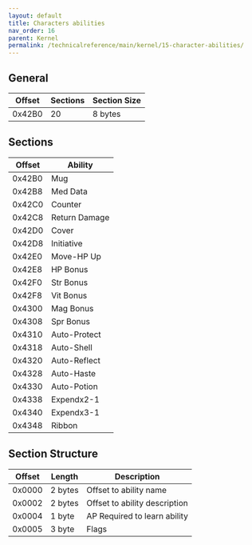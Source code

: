 ```yaml
---
layout: default
title: Characters abilities
nav_order: 16
parent: Kernel
permalink: /technicalreference/main/kernel/15-character-abilities/
---
```


## General

| Offset | Sections | Section Size |
|--------|----------|--------------|
| 0x42B0 | 20       | 8 bytes      |

## Sections

| Offset | Ability       |
|--------|---------------|
| 0x42B0 | Mug           |
| 0x42B8 | Med Data      |
| 0x42C0 | Counter       |
| 0x42C8 | Return Damage |
| 0x42D0 | Cover         |
| 0x42D8 | Initiative    |
| 0x42E0 | Move-HP Up    |
| 0x42E8 | HP Bonus      |
| 0x42F0 | Str Bonus     |
| 0x42F8 | Vit Bonus     |
| 0x4300 | Mag Bonus     |
| 0x4308 | Spr Bonus     |
| 0x4310 | Auto-Protect  |
| 0x4318 | Auto-Shell    |
| 0x4320 | Auto-Reflect  |
| 0x4328 | Auto-Haste    |
| 0x4330 | Auto-Potion   |
| 0x4338 | Expendx2-1    |
| 0x4340 | Expendx3-1    |
| 0x4348 | Ribbon        |

## Section Structure

| Offset | Length  | Description                   |
|--------|---------|-------------------------------|
| 0x0000 | 2 bytes | Offset to ability name        |
| 0x0002 | 2 bytes | Offset to ability description |
| 0x0004 | 1 byte  | AP Required to learn ability  |
| 0x0005 | 3 byte  | Flags                         |